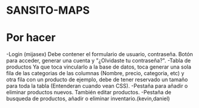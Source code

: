 # SANSITO-MAPS

# Por hacer
-Login (mijasex)
  Debe contener el formulario de usuario, contraseña. Botón para acceder, generar una cuenta y "¿Olvidaste tu contraseña?".
-Tabla de productos
  Ya que toca vincularlo a la base de datos, toca generar una sola fila de las categorias de las columnas (Nombre, precio, categoria, etc) y otra fila con un producto de ejemplo, debe de tener reservado un tamaño para toda la tabla (Entenderan cuando vean CSS).
-Pestaña para añadir o eliminar productos nuevos. También editar productos.
-Pestaña de busqueda de productos, añadir o eliminar inventario.(kevin,daniel)

